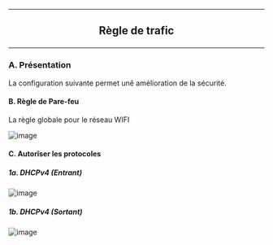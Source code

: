--------------------------------------------------------------------------------------------------------------
## <p align='center'> Règle de trafic </p>
--------------------------------------------------------------------------------------------------------------
### A. Présentation
La configuration suivante permet unê amélioration de la sécurité.

#### B. Règle de Pare-feu
La règle globale pour le réseau WIFI

![image](https://github.com/user-attachments/assets/392354ef-45b8-4778-ac8d-33d9d36629a7)

#### C. Autorîser les protocoles
##### 1a. DHCPv4 (Entrant)
![image](https://github.com/user-attachments/assets/7c76f1c3-c926-4171-8cdc-bf05486f5c22)

##### 1b. DHCPv4 (Sortant)
![image](https://github.com/user-attachments/assets/12be971e-96f0-4ef1-830a-420adf900f95)

